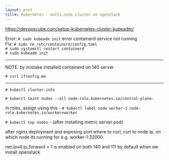 ```yaml
---
layout: post
title: Kubernetes - multi.node cluster on openstack
---
```


https://devopscube.com/setup-kubernetes-cluster-kubeadm/

Error: `# sudo kubeadm init` error containerd service not running <br>
Fix: `# sudo rm /etc/containerd/config.toml` <br>
`# sudo systemctl restart containerd` <br>
`# sudo kubeadm init`

---

NOTE: by mistake installed containerd on 140 server

`# curl ifconfig.me`

---

`# kubectl cluster-info`

`# kubectl taint nodes --all node-role.kubernetes.io/control-plane-`

<none> in roles, assign using this - `# kubectl label node worker-1 node-role.kubernetes.io/worker=worker`

`# kubectl top nodes` - (after installing metric server pod)

after nginx deployment and exposing port where to curl, curl to node ip, on which node its running for e.g. worker-1:32000

net.ipv4.ip_forward = 1 is enabled on both 140 and 111 by default when we install openstack